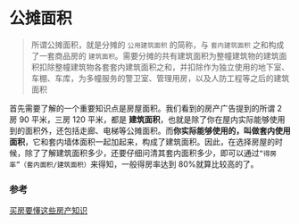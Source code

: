 # 公摊面积

> 所谓公摊面积，就是分摊的 `公用建筑面积` 的简称，与 `套内建筑面积` 之和构成了一套商品房的 `建筑面积`。需要分摊的共有建筑面积为整幢建筑物的建筑面积扣除整幢建筑物各套套内建筑面积之和，并扣除作为独立使用的地下室、车棚、车库，为多幢服务的警卫室、管理用房，以及人防工程等之后的建筑面积

首先需要了解的一个重要知识点是房屋面积。我们看到的房产广告提到的所谓 2 房 90 平米，三房 120 平米，都是 **建筑面积**，也就是除了你在屋内实际能够使用到的面积外，还包括走廊、电梯等公摊面积。而**你实际能够使用的，叫做套内使用面积**，它和套内墙体面积一起加起来，构成了建筑面积。因此，在选择房屋的时候，除了了解建筑面积多少，还要仔细问清其套内面积多少，即可以通过`“得房率”（套内面积/建筑面积）`来得知，一般得房率达到 80%就算比较高的了。

### 参考

[买房要懂这些房产知识](https://zhuanlan.zhihu.com/p/143878233)
